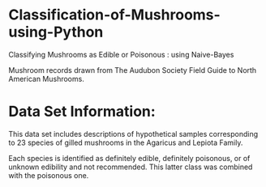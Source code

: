 # Classification-of-Mushrooms-using-Python
Classifying Mushrooms as Edible or Poisonous : using Naive-Bayes

Mushroom records drawn from The Audubon Society Field Guide to North American Mushrooms.

# Data Set Information:

This data set includes descriptions of hypothetical samples corresponding to 23 species of gilled mushrooms in the Agaricus and Lepiota Family.

Each species is identified as definitely edible, definitely poisonous, or of unknown edibility and not recommended. This latter class was combined with the poisonous one.
